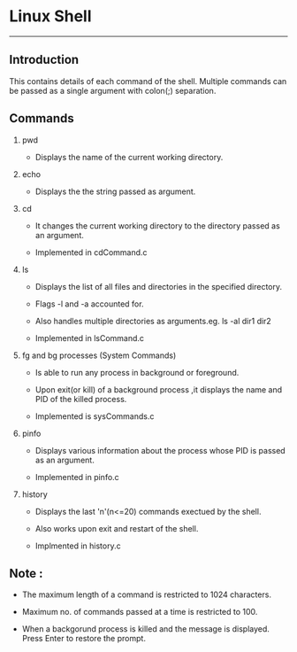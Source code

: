# Linux Shell

_____________________________________________________________________

## Introduction

This contains details of each command of the shell. 
Multiple commands can be passed as a single argument with colon(;) separation. 

## Commands

1. pwd

	* Displays the name of the current working directory.

2. echo

	* Displays the the string passed as argument.

3. cd 

	* It changes the current working directory to the directory passed as an argument.

	* Implemented in cdCommand.c

4. ls 

	* Displays the list of all files and directories in the specified directory.

	* Flags -l and -a accounted for.

	* Also handles multiple directories as arguments.eg. ls -al dir1 dir2

	* Implemented in lsCommand.c

5. fg and bg processes (System Commands)

	* Is able to run any process in background or foreground.

	* Upon exit(or kill) of a background process ,it displays the name and PID of the killed process.

	* Implemented is sysCommands.c

6. pinfo

	* Displays various information about the process whose PID is passed as an argument.

	* Implemented in pinfo.c

7. history

	* Displays the last 'n'(n<=20) commands exectued by the shell.

	* Also works upon exit and restart of the shell.

	* Implmented in history.c


## Note :

* The maximum length of a command is restricted to 1024 characters. 

* Maximum no. of commands passed at a time is restricted to 100.

* When a backgorund process is killed and the message is displayed. Press Enter to restore the prompt.




	